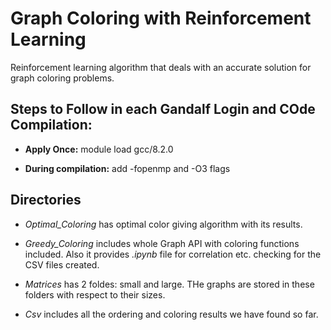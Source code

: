 # Graph Coloring with Reinforcement Learning

Reinforcement learning algorithm that deals with an accurate solution for graph coloring problems.

## Steps to Follow in each Gandalf Login and COde Compilation:

- **Apply Once:** module load gcc/8.2.0

- **During compilation:** add -fopenmp and -O3 flags

## Directories

- *Optimal_Coloring* has optimal color giving algorithm with its results.

- *Greedy_Coloring* includes whole Graph API with coloring functions included. Also it provides *.ipynb* file for correlation etc. checking for the CSV files created.

- *Matrices* has 2 foldes: small and large. THe graphs are stored in these folders with respect to their sizes. 

- *Csv* includes all the ordering and coloring results we have found so far.